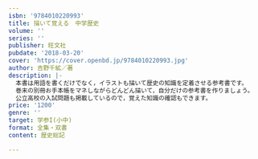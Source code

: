 ```yaml
---
isbn: '9784010220993'
title: 描いて覚える　中学歴史
volume: ''
series: ''
publisher: 旺文社
pubdate: '2018-03-20'
cover: 'https://cover.openbd.jp/9784010220993.jpg'
author: 吉野千絋／著
description: |-
  本書は用語を書くだけでなく，イラストも描いて歴史の知識を定着させる参考書です。
  巻末の別冊お手本帳をマネしながらどんどん描いて，自分だけの参考書を作りましょう。
  公立高校の入試問題も掲載しているので，覚えた知識の確認もできます。
price: '1200'
genre: ''
target: 学参I(小中)
format: 全集・双書
content: 歴史総記

---
```


